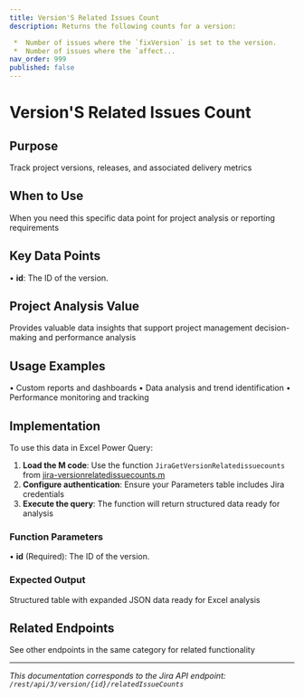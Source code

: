 ```yaml
---
title: Version'S Related Issues Count
description: Returns the following counts for a version:

 *  Number of issues where the `fixVersion` is set to the version.
 *  Number of issues where the `affect...
nav_order: 999
published: false
---
```


# Version'S Related Issues Count

## Purpose
Track project versions, releases, and associated delivery metrics

## When to Use
When you need this specific data point for project analysis or reporting requirements

## Key Data Points
• **id**: The ID of the version.

## Project Analysis Value
Provides valuable data insights that support project management decision-making and performance analysis

## Usage Examples
• Custom reports and dashboards
• Data analysis and trend identification
• Performance monitoring and tracking

## Implementation
To use this data in Excel Power Query:

1. **Load the M code**: Use the function `JiraGetVersionRelatedissuecounts` from [jira-versionrelatedissuecounts.m](../assets/jira-versionrelatedissuecounts.m)
2. **Configure authentication**: Ensure your Parameters table includes Jira credentials
3. **Execute the query**: The function will return structured data ready for analysis

### Function Parameters
• **id** (Required): The ID of the version.

### Expected Output
Structured table with expanded JSON data ready for Excel analysis

## Related Endpoints
See other endpoints in the same category for related functionality

---
*This documentation corresponds to the Jira API endpoint: `/rest/api/3/version/{id}/relatedIssueCounts`*
